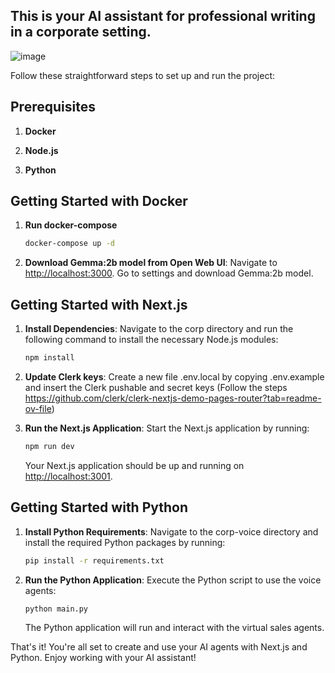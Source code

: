 ## This is your AI assistant for professional writing in a corporate setting.

![image](https://github.com/raghavgpt001/CorpAI/assets/67496636/24e8087c-641a-4e5c-98ca-8dba15ee7efa)



Follow these straightforward steps to set up and run the project:


## Prerequisites

1. **Docker**

2. **Node.js**

3. **Python**



## Getting Started with Docker

1. **Run docker-compose**
   
   ```bash
   docker-compose up -d
   ```
2. **Download Gemma:2b model from Open Web UI**: Navigate to [http://localhost:3000](http://localhost:3000). Go to settings and download Gemma:2b model.


## Getting Started with Next.js

1. **Install Dependencies**: Navigate to the corp directory and run the following command to install the necessary Node.js modules:

   ```bash
   npm install
   ```
2. **Update Clerk keys**: Create a new file .env.local by copying .env.example and insert the Clerk pushable and secret keys (Follow the steps https://github.com/clerk/clerk-nextjs-demo-pages-router?tab=readme-ov-file)
   

3. **Run the Next.js Application**: Start the Next.js application by running:

   ```bash
   npm run dev
   ```

   Your Next.js application should be up and running on [http://localhost:3001](http://localhost:3001).

## Getting Started with Python

1. **Install Python Requirements**: Navigate to the corp-voice directory and install the required Python packages by running:

   ```bash
   pip install -r requirements.txt
   ```

2. **Run the Python Application**: Execute the Python script to use the voice agents:

   ```bash
   python main.py
   ```

   The Python application will run and interact with the virtual sales agents.

That's it! You're all set to create and use your AI agents with Next.js and Python. Enjoy working with your AI assistant!
